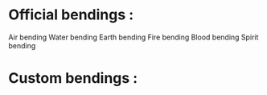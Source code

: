 Official bendings :
===================

Air bending
Water bending
Earth bending
Fire bending
Blood bending
Spirit bending

Custom bendings :
====================
